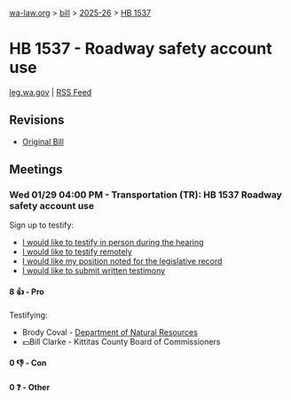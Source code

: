 [wa-law.org](/) > [bill](/bill/) > [2025-26](/bill/2025-26/) > [HB 1537](/bill/2025-26/hb/1537/)

# HB 1537 - Roadway safety account use
[leg.wa.gov](https://app.leg.wa.gov/billsummary?BillNumber=1537&Year=2025&Initiative=false) | [RSS Feed](./rss.xml)

## Revisions
* [Original Bill](1/)

## Meetings
### Wed 01/29 04:00 PM - Transportation (TR): HB 1537 Roadway safety account use
Sign up to testify:
* [I would like to testify in person during the hearing](https://app.leg.wa.gov/csi/Testifier/Add?chamber=House&mId=32536&aId=162362&caId=25208&tId=1)
* [I would like to testify remotely](https://app.leg.wa.gov/csi/Testifier/Add?chamber=House&mId=32536&aId=162362&caId=25208&tId=2)
* [I would like my position noted for the legislative record](https://app.leg.wa.gov/csi/Testifier/Add?chamber=House&mId=32536&aId=162362&caId=25208&tId=3)
* [I would like to submit written testimony](https://app.leg.wa.gov/csi/Testifier/Add?chamber=House&mId=32536&aId=162362&caId=25208&tId=4)

#### 8 👍 - Pro
Testifying:
* Brody Coval - [Department of Natural Resources](/org/department_of_natural_resources/)
* 💵Bill Clarke - Kittitas County Board of Commissioners

#### 0 👎 - Con

#### 0 ❓ - Other
